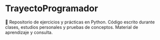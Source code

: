 # TrayectoProgramador
🐍 Repositorio de ejercicios y prácticas en Python. Código escrito durante clases, estudios personales y pruebas de conceptos. Material de aprendizaje y consulta.
